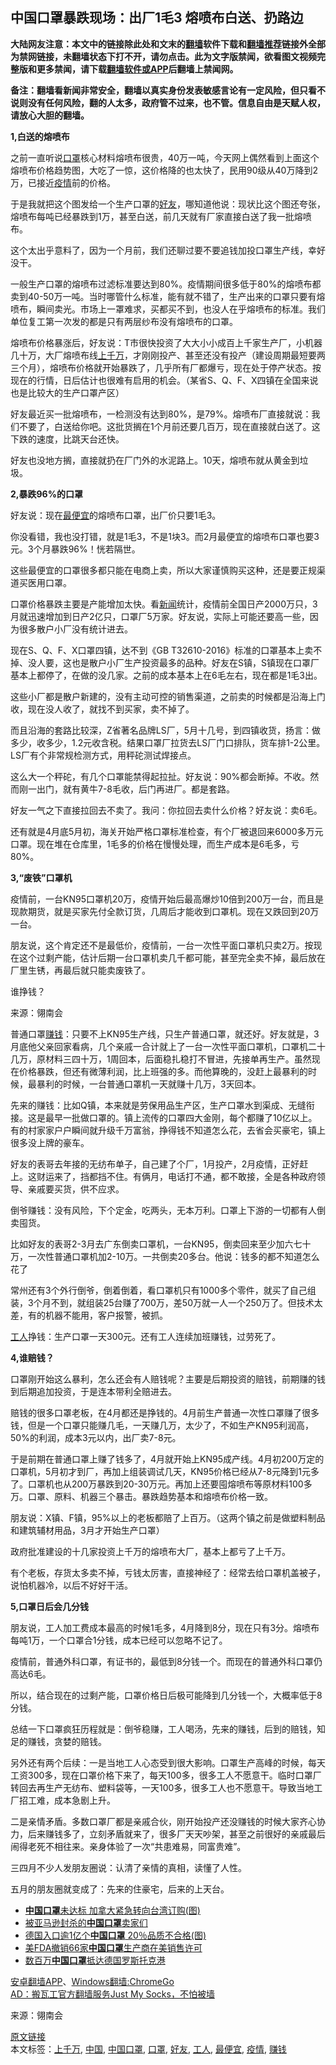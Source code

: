 <h2>中国口罩暴跌现场：出厂1毛3 熔喷布白送、扔路边</h2> <p class="notice"><b>大陆网友注意：本文中的链接除此处和文末的<a href="https://github.com/bannedbook/fanqiang" >翻墙</a>软件下载和<a href="https://github.com/killgcd/justmysocks/blob/master/README.md">翻墙推荐</a>链接外全部为禁网链接，未翻墙状态下打不开，请勿点击。此为文字版禁闻，欲看图文视频完整版和更多禁闻，请下载<a href="https://github.com/bannedbook/fanqiang">翻墙软件或APP</a>后翻墙上禁闻网。</p><p>备注：翻墙看新闻非常安全，翻墙以真实身份发表敏感言论有一定风险，但只看不说则没有任何风险，翻的人太多，政府管不过来，也不管。信息自由是天赋人权，请放心大胆的翻墙。</b></p>  <div class="entry"> <p><strong>1,白送的熔喷布</strong></p> <p>之前一直听说<a href="https://www.bannedbook.org/bnews/tag/%E5%8F%A3%E7%BD%A9/" class="st_tag internal_tag" rel="tag" title="标签 口罩 下的日志">口罩</a>核心材料熔喷布很贵，40万一吨，今天网上偶然看到上面这个熔喷布价格趋势图，大吃了一惊，这价格降的也太快了，民用90级从40万降到2万，已接近<a href="https://www.bannedbook.org/bnews/tag/%E7%96%AB%E6%83%85/" class="st_tag internal_tag" rel="tag" title="标签 疫情 下的日志">疫情</a>前的价格。</p> <p>于是我就把这个图发给一个生产口罩的<a href="https://www.bannedbook.org/bnews/tag/%E5%A5%BD%E5%8F%8B/" class="st_tag internal_tag" rel="tag" title="标签 好友 下的日志">好友</a>，哪知道他说：现状比这个图还夸张，熔喷布每吨已经暴跌到1万，甚至白送，前几天就有厂家直接白送了我一批熔喷布。</p> <p>这个太出乎意料了，因为一个月前，我们还聊过要不要追钱加投口罩生产线，幸好没干。</p> <p>一般生产口罩的熔喷布过滤标准要达到80%。疫情期间很多低于80%的熔喷布都卖到40-50万一吨。当时哪管什么标准，能有就不错了，生产出来的口罩只要有熔喷布，瞬间卖光。市场上一罩难求，买都买不到，也没人在乎熔喷布的标准。我们单位复工第一次发的都是只有两层纱布没有熔喷布的口罩。</p> <p>熔喷布价格暴涨后，好友说：T市很快投资了大大小小成百上千家生产厂，小机器几十万，大厂熔喷布线<a href="https://www.bannedbook.org/bnews/tag/%E4%B8%8A%E5%8D%83%E4%B8%87/" class="st_tag internal_tag" rel="tag" title="标签 上千万 下的日志">上千万</a>，才刚刚投产、甚至还没有投产（建设周期最短要两三个月），熔喷布价格就开始暴跌了，几乎所有厂都爆亏，现在处于停产状态。按现在的行情，日后估计也很难有启用的机会。（某省S、Q、F、X四镇在全国来说也是比较大的生产口罩产区）</p> <p>好友最近买一批熔喷布，一检测没有达到80%，是79%。熔喷布厂直接就说：我们不要了，白送给你吧。这批货搁在1个月前还要几百万，现在直接就白送了。这下跌的速度，比跳天台还快。</p> <p>好友也没地方搁，直接就扔在厂门外的水泥路上。10天，熔喷布就从黄金到垃圾。</p> <p><strong>2,暴跌96%的口罩</strong></p> <p>好友说：现在<a href="https://www.bannedbook.org/bnews/tag/%E6%9C%80%E4%BE%BF%E5%AE%9C/" class="st_tag internal_tag" rel="tag" title="标签 最便宜 下的日志">最便宜</a>的熔喷布口罩，出厂价只要1毛3。</p> <p>你没看错，我也没打错，就是1毛3，不是1块3。而2月最便宜的熔喷布口罩也要3元。3个月暴跌96%！恍若隔世。</p> <p>这些最便宜的口罩很多都只能在电商上卖，所以大家谨慎购买这种，还是要正规渠道买医用口罩。</p>  <p>口罩价格暴跌主要是产能增加太快。看<span class='wp_keywordlink_affiliate'><a href="https://www.bannedbook.org/" title="新闻">新闻</a></span>统计，疫情前全国日产2000万只，3月就迅速增加到日产2亿只，口罩厂5万家。好友说，实际上可能还要高一些，因为很多散户小厂没有统计进去。</p> <p>现在S、Q、F、X口罩四镇，达不到《GB T32610-2016》标准的口罩基本上卖不掉、没人要，这也是散户小厂生产投资最多的品种。好友在S镇，S镇现在口罩厂基本上都停了，在做的没几家。之前的成本基本上在6毛左右，现在都是1毛3出。</p> <p>这些小厂都是散户新建的，没有主动可控的销售渠道，之前卖的时候都是沿海上门收，现在没人收了，就找不到买家，卖不掉了。</p> <p>而且沿海的套路比较深，Z省著名品牌LS厂，5月十几号，到四镇收货，扬言：做多少，收多少，1.2元收含税。结果口罩厂拉货去LS厂门口排队，货车排1-2公里。LS厂有个非常规检测方式，用秤砣测试焊接点。</p> <p>这么大一个秤砣，有几个口罩能禁得起拉扯。好友说：90%都会断掉。不收。然而刚一出门，就有黄牛7-8毛收，后门再进厂。都是套路。</p> <p>好友一气之下直接拉回去不卖了。我问：你拉回去卖什么价格？好友说：卖6毛。</p> <p>还有就是4月底5月初，海关开始严格口罩标准检查，有个厂被退回来6000多万元口罩。现在堆在仓库里，1毛多的价格在慢慢处理，而生产成本是6毛多，亏80%。</p> <p><strong>3,&ldquo;废铁&rdquo;口罩机</strong></p> <p>疫情前，一台KN95口罩机20万，疫情开始后最高爆炒10倍到200万一台，而且是现款期货，就是买家先付全款订货，几周后才能收到口罩机。现在又跌回到20万一台。</p> <p>朋友说，这个肯定还不是最低价，疫情前，一台一次性平面口罩机只卖2万。按现在这个过剩产能，估计后期一台口罩机卖几千都可能，甚至完全卖不掉，最后放在厂里生锈，再最后就只能卖废铁了。</p> <p>谁挣钱？</p> <p><p> 来源：翎南会 </p>  <p>普通口罩<a href="https://www.bannedbook.org/bnews/tag/%e8%b5%9a%e9%92%b1/" class="st_tag internal_tag" rel="tag" title="标签 赚钱 下的日志">赚钱</a>：只要不上KN95生产线，只生产普通口罩，就还好。好友就是，3月底他父亲回家看病，几个亲戚一合计就上了一台一次性平面口罩机，口罩机二十几万，原材料三四十万，1周回本，后面稳扎稳打不冒进，先接单再生产。虽然现在价格暴跌，但还有微薄利润，比上班强的多。而他算晚的，没赶上最暴利的时候，最暴利的时候，一台普通口罩机一天就赚十几万，3天回本。</p> <p>先来的赚钱：比如Q镇，本来就是劳保用品生产区，生产口罩水到渠成、无缝衔接。这是最早一批做口罩的。镇上流传的口罩四大金刚，每个都赚了10亿以上。有的村家家户户瞬间就升级千万富翁，挣得钱不知道怎么花，去省会买豪宅，镇上很多没上牌的豪车。</p> <p>好友的表哥去年接的无纺布单子，自己建了个厂，1月投产，2月疫情，正好赶上。这财运来了，挡都挡不住。有俩月，电话打不通，都不敢接，全是各种政府领导、亲戚要买货，供不应求。</p> <p>倒爷赚钱：没有风险，下个定金，吃两头，无本万利。口罩上下游的一切都有人倒卖囤货。</p> <p>比如好友的表哥2-3月去广东倒卖口罩机，一台KN95，倒卖回来至少加六七十万，一次性普通口罩机加2-10万。一共倒卖20多台。他说：钱多的都不知道怎么花了</p> <p>常州还有3个外行倒爷，倒着倒着，看口罩机只有1000多个零件，就买了自己组装，3个月不到，就组装25台赚了700万，差50万就一人一个250万了。但技术太差，有的机器不能用，客户报警，被抓。</p> <p><a href="https://www.bannedbook.org/bnews/tag/%E5%B7%A5%E4%BA%BA/" class="st_tag internal_tag" rel="tag" title="标签 工人 下的日志">工人</a>挣钱：生产口罩一天300元。还有工人连续加班赚钱，过劳死了。</p> <p><strong>4,谁赔钱？</strong></p> <p>口罩刚开始这么暴利，怎么还会有人赔钱呢？主要是后期投资的赔钱，前期赚的钱到后期追加投资，于是连本带利全赔进去。</p> <p>赔钱的很多口罩老板，在4月都还是挣钱的。4月前生产普通一次性口罩赚了很多钱，但是一个口罩只能赚几毛，一天赚几万，太少了，不如生产KN95利润高，50%的利润，成本3元以内，出厂卖7-8元。</p> <p>于是前期在普通口罩上赚了钱多了，4月就开始上KN95成产线。4月初200万定的口罩机，5月初才到厂，再加上组装调试几天，KN95价格已经从7-8元降到1元多了。口罩机也从200万暴跌到20-30万元。再加上还要囤熔喷布等原材料100多万。口罩、原料、机器三个暴击。暴跌趋势基本和熔喷布价格一致。</p> <p>朋友说：X镇、F镇，95%以上的老板都赔了上百万。（这两个镇之前是做塑料制品和建筑辅材用品，3月才开始生产口罩）</p>  <p>政府批准建设的十几家投资上千万的熔喷布大厂，基本上都亏了上千万。</p> <p>有个老板，存货太多卖不掉，亏钱太厉害，直接神经了：经常去给口罩机盖被子，说怕机器冷，以后不好好干活。</p> <p><strong>5,口罩日后会几分钱</strong></p> <p>朋友说，工人加工费成本最高的时候1毛多，4月降到8分，现在只有3分。熔喷布每吨1万，一个口罩合1分钱，成本已经可以忽略不记了。</p> <p>疫情前，普通外科口罩，有证书的，最低到8分钱一个。而现在的普通外科口罩仍高达6毛。</p> <p>所以，结合现在的过剩产能，口罩价格日后极可能降到几分钱一个，大概率低于8分钱。</p> <p>总结一下口罩疯狂历程就是：倒爷稳赚，工人喝汤，先来的赚钱，后到的赔钱，知足的赚钱，贪婪的赔钱。</p> <p>另外还有两个后续：一是当地工人心态受到很大影响。口罩生产高峰的时候，每天工资300多，现在口罩价格下来了，每天100多，很多工人不愿意干。临时口罩厂转回去再生产无纺布、塑料袋等，一天100多，很多工人也不愿意干。导致当地工厂招工难，成本急剧上升。</p> <p>二是亲情矛盾。多数口罩厂都是亲戚合伙，刚开始投产还没赚钱的时候大家齐心协力，后来赚钱多了，立刻矛盾就来了，很多厂天天吵架，甚至之前很好的亲戚最后闹得老死不相往来。亲身体验了一次&ldquo;共患难易，同富贵难&rdquo;。</p> <p>三四月不少人发朋友圈说：认清了亲情的真相，读懂了人性。</p> <p>五月的朋友圈就变成了：先来的住豪宅，后来的上天台。</p> <ul class='op-related-articles' title='相关阅读'> <li><a href='https://www.bannedbook.org/bnews/cnnews/20200511/1326616.html' target='_blank'><b>中国口罩</b>未达标 加拿大紧急转向台湾订购(图)</a></li> <li><a href='https://www.bannedbook.org/bnews/cbnews/20200509/1325520.html' target='_blank'>被亚马逊封杀的<b>中国口罩</b>卖家们</a></li> <li><a href='https://www.bannedbook.org/bnews/worldnews/20200509/1325003.html' target='_blank'>德国入口逾1亿个<b>中国口罩</b> 20％品质不合格(图)</a></li> <li><a href='https://www.bannedbook.org/bnews/headline/20200508/1324532.html' target='_blank'>美FDA撤销66家<b>中国口罩</b>生产商在美销售许可</a></li> <li><a href='https://www.bannedbook.org/bnews/cbnews/20200505/1323234.html' target='_blank'>数百万<b>中国口罩</b>抵达德国罗斯托克港</a></li> </ul> <div class="texttj"> <a href="https://github.com/bannedbook/fanqiang/wiki/%E7%A6%81%E9%97%BB%E7%BD%91%E5%AE%89%E5%8D%93%E7%BF%BB%E5%A2%99%E6%96%B0%E9%97%BBAPP" target="_blank">安卓翻墙APP</a>、<a href="https://github.com/bannedbook/fanqiang/wiki/Chrome%E4%B8%80%E9%94%AE%E7%BF%BB%E5%A2%99%E5%8C%85" target="_blank">Windows翻墙:ChromeGo</a><br/> <a href="https://github.com/killgcd/justmysocks/blob/master/README.md" target="_blank">AD：搬瓦工官方翻墙服务Just My Socks，不怕被墙</a> </div><p> 来源：翎南会 </p> <a name='sharetosocial'></a>         <div><a href='https://www.bannedbook.org/bnews/topimagenews/20200530/1336948.html'>原文链接</a></div>  </div><!--END ENTRY--> <div class="postfooter"> <div>本文标签：<a href="https://www.bannedbook.org/bnews/tag/%E4%B8%8A%E5%8D%83%E4%B8%87/" rel="tag">上千万</a>, <a href="https://www.bannedbook.org/bnews/tag/%E4%B8%AD%E5%9B%BD/" rel="tag">中国</a>, <a href="https://www.bannedbook.org/bnews/tag/%E4%B8%AD%E5%9B%BD%E5%8F%A3%E7%BD%A9/" rel="tag">中国口罩</a>, <a href="https://www.bannedbook.org/bnews/tag/%E5%8F%A3%E7%BD%A9/" rel="tag">口罩</a>, <a href="https://www.bannedbook.org/bnews/tag/%E5%A5%BD%E5%8F%8B/" rel="tag">好友</a>, <a href="https://www.bannedbook.org/bnews/tag/%E5%B7%A5%E4%BA%BA/" rel="tag">工人</a>, <a href="https://www.bannedbook.org/bnews/tag/%E6%9C%80%E4%BE%BF%E5%AE%9C/" rel="tag">最便宜</a>, <a href="https://www.bannedbook.org/bnews/tag/%E7%96%AB%E6%83%85/" rel="tag">疫情</a>, <a href="https://www.bannedbook.org/bnews/tag/%e8%b5%9a%e9%92%b1/" rel="tag">赚钱</a></div>  </div><!--END POSTFOOTER--> 